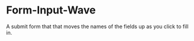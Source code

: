 # Form-Input-Wave

A submit form that that moves the names of the fields up as you click to fill in.
